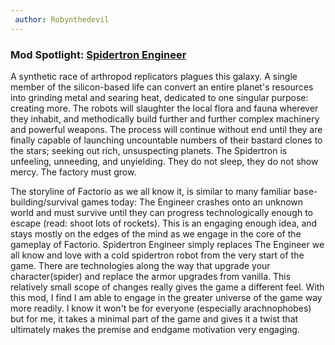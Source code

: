 ```yaml
---
 author: Robynthedevil
---
```


### Mod Spotlight: [Spidertron Engineer](https://mods.factorio.com/mod/SpidertronEngineer)

A synthetic race of arthropod replicators plagues this galaxy. A single member of the silicon-based life can convert an entire planet's resources into grinding metal and searing heat, dedicated to one singular purpose: creating more.  The robots will slaughter the local flora and fauna wherever they inhabit, and methodically build further and further complex machinery and powerful weapons.  The process will continue without end until they are finally capable of launching uncountable numbers of their bastard clones to the stars; seeking out rich, unsuspecting planets.  The Spidertron is unfeeling, unneeding, and unyielding. They do not sleep, they do not show mercy. The factory must grow.

The storyline of Factorio as we all know it, is similar to many familiar base-building/survival games today: The Engineer crashes onto an unknown world and must survive until they can progress technologically enough to escape (read: shoot lots of rockets).  This is an engaging enough idea, and stays mostly on the edges of the mind as we engage in the core of the gameplay of Factorio.  Spidertron Engineer simply replaces The Engineer we all know and love with a cold spidertron robot from the very start of the game.  There are technologies along the way that upgrade your character(spider) and replace the armor upgrades from vanilla.  This relatively small scope of changes really gives the game a different feel.  With this mod, I find I am able to engage in the greater universe of the game way more readily. I know it won't be for everyone (especially arachnophobes) but for me, it takes a minimal part of the game and gives it a twist that ultimately makes the premise and endgame motivation very engaging.